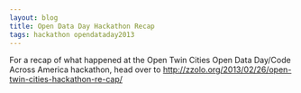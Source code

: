 ```yaml
---
layout: blog 
title: Open Data Day Hackathon Recap
tags: hackathon opendataday2013
---
```


For a recap of what happened at the Open Twin Cities Open Data Day/Code Across
America hackathon, head over to 
<http://zzolo.org/2013/02/26/open-twin-cities-hackathon-re-cap/>
